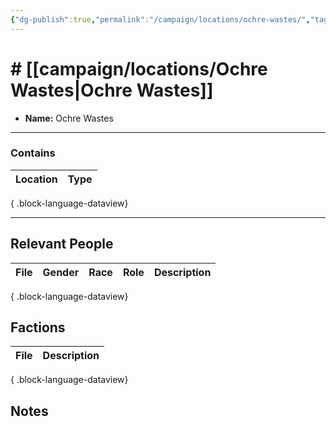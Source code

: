 ```yaml
---
{"dg-publish":true,"permalink":"/campaign/locations/ochre-wastes/","tags":["location"],"created":"2025-10-29T13:24:10.527-07:00","updated":"2025-10-29T13:46:40.837-07:00"}
---
```


# # [[campaign/locations/Ochre Wastes\|Ochre Wastes]]
<p><span><ul>
<li dir="auto"><strong>Name:</strong> Ochre Wastes</li>
</ul></span></p>

---

### Contains
| Location | Type |
| -------- | ---- |

{ .block-language-dataview}

---

## Relevant People
| File | Gender | Race | Role | Description |
| ---- | ------ | ---- | ---- | ----------- |

{ .block-language-dataview}

## Factions
| File | Description |
| ---- | ----------- |

{ .block-language-dataview}

## Notes
